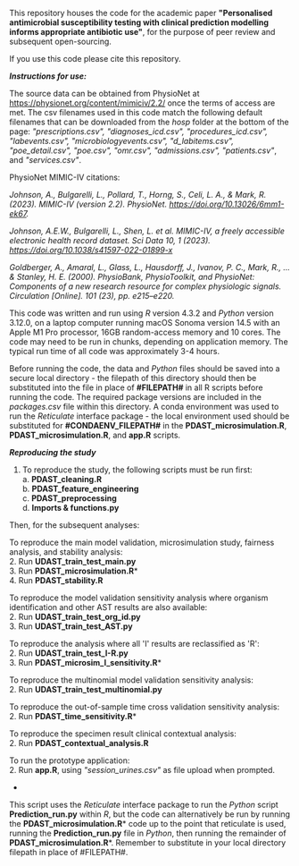 This repository houses the code for the academic paper **"Personalised antimicrobial susceptibility testing with clinical prediction modelling informs appropriate antibiotic use"**, for the purpose of peer review and subsequent open-sourcing.

If you use this code please cite this repository.

***Instructions for use:***

The source data can be obtained from PhysioNet at https://physionet.org/content/mimiciv/2.2/ once the terms of access are met. The csv filenames used in this code match the following default filenames that can be downloaded from the *hosp* folder at the bottom of the page: *"prescriptions.csv", "diagnoses_icd.csv", "procedures_icd.csv", "labevents.csv", "microbiologyevents.csv", "d_labitems.csv", "poe_detail.csv", "poe.csv", "omr.csv", "admissions.csv", "patients.csv"*, and *"services.csv"*.

PhysioNet MIMIC-IV citations:

*Johnson, A., Bulgarelli, L., Pollard, T., Horng, S., Celi, L. A., & Mark, R. (2023). MIMIC-IV (version 2.2). PhysioNet. https://doi.org/10.13026/6mm1-ek67.*

*Johnson, A.E.W., Bulgarelli, L., Shen, L. et al. MIMIC-IV, a freely accessible electronic health record dataset. Sci Data 10, 1 (2023). https://doi.org/10.1038/s41597-022-01899-x*

*Goldberger, A., Amaral, L., Glass, L., Hausdorff, J., Ivanov, P. C., Mark, R., ... & Stanley, H. E. (2000). PhysioBank, PhysioToolkit, and PhysioNet: Components of a new research resource for complex physiologic signals. Circulation [Online]. 101 (23), pp. e215–e220.*

This code was written and run using *R* version 4.3.2 and *Python* version 3.12.0, on a laptop computer running macOS Sonoma version 14.5 with an Apple M1 Pro processor, 16GB random-access memory and 10 cores. The code may need to be run in chunks, depending on application memory. The typical run time of all code was approximately 3-4 hours.

Before running the code, the data and *Python* files should be saved into a secure local directory - the filepath of this directory should then be substituted into the file in place of **#FILEPATH#** in all R scripts before running the code. The required package versions are included in the *packages.csv* file within this directory. A conda environment was used to run the *Reticulate* interface package - the local environment used should be substituted for **#CONDAENV_FILEPATH#** in the **PDAST_microsimulation.R**, **PDAST_microsimulation.R**, and **app.R** scripts.

***Reproducing the study***

1. To reproduce the study, the following scripts must be run first:  
   a. **PDAST_cleaning.R**  
   b. **PDAST_feature_engineering**  
   c. **PDAST_preprocessing**  
   d. **Imports & functions.py**  

Then, for the subsequent analyses:

To reproduce the main model validation, microsimulation study, fairness analysis, and stability analysis:  
2. Run **UDAST_train_test_main.py**  
3. Run **PDAST_microsimulation.R***  
4. Run **PDAST_stability.R**  

To reproduce the model validation sensitivity analysis where organism identification and other AST results are also available:  
2. Run **UDAST_train_test_org_id.py**  
3. Run **UDAST_train_test_AST.py**  

To reproduce the analysis where all 'I' results are reclassified as 'R':  
2. Run **UDAST_train_test_I-R.py**  
3. Run **PDAST_microsim_I_sensitivity.R***  

To reproduce the multinomial model validation sensitivity analysis:  
2. Run **UDAST_train_test_multinomial.py**  

To reproduce the out-of-sample time cross validation sensitivity analysis:  
2. Run **PDAST_time_sensitivity.R***  

To reproduce the specimen result clinical contextual analysis:  
2. Run **PDAST_contextual_analysis.R**  

To run the prototype application:  
2. Run **app.R**, using *"session_urines.csv"* as file upload when prompted.  

*
This script uses the *Reticulate* interface package to run the *Python* script **Prediction_run.py** within *R*, but the code can alternatively be run by running the **PDAST_microsimulation.R*** code up to the point that reticulate is used, running the **Prediction_run.py** file in *Python*, then running the remainder of **PDAST_microsimulation.R***. Remember to substitute in your local directory filepath in place of #FILEPATH#.
